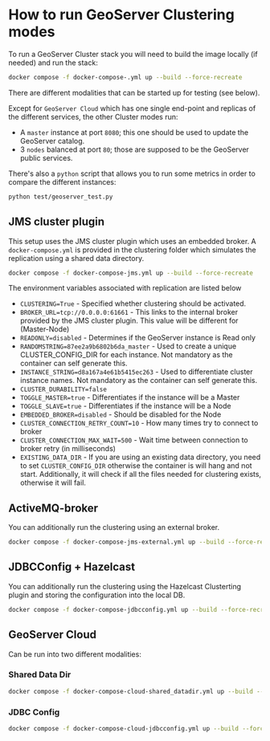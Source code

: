 # How to run GeoServer Clustering modes

To run a GeoServer Cluster stack you will need to build the image locally (if needed) and run the stack:

```bash
docker compose -f docker-compose-.yml up --build --force-recreate
```

There are different modalities that can be started up for testing (see below).

Except for `GeoServer Cloud` which has one single end-point and replicas of the different services,
the other Cluster modes run:

 - A `master` instance at port `8080`; this one should be used to update the GeoServer catalog.
 - 3 `nodes` balanced at port `80`; those are supposed to be the GeoServer public services.

There's also a `python` script that allows you to run some metrics in order to compare the different instances:

```bash
python test/geoserver_test.py
```

## JMS cluster plugin

This setup uses the JMS cluster plugin which uses an embedded broker.
A `docker-compose.yml` is provided in the clustering folder which simulates the replication using a shared data directory.

```bash
docker compose -f docker-compose-jms.yml up --build --force-recreate
```

The environment variables associated with replication are listed below
* `CLUSTERING=True` - Specified whether clustering should be activated.
* `BROKER_URL=tcp://0.0.0.0:61661` - This links to the internal broker provided by the JMS cluster plugin.
This value will be different for (Master-Node)
* `READONLY=disabled` - Determines if the GeoServer instance is Read only
* `RANDOMSTRING=87ee2a9b6802b6da_master` - Used to create a unique CLUSTER_CONFIG_DIR for each instance. Not mandatory as the container can self generate this.
* `INSTANCE_STRING=d8a167a4e61b5415ec263` - Used to differentiate cluster instance names. Not mandatory as the container can self generate this.
* `CLUSTER_DURABILITY=false`
* `TOGGLE_MASTER=true` - Differentiates if the instance will be a Master
* `TOGGLE_SLAVE=true` - Differentiates if the instance will be a Node
* `EMBEDDED_BROKER=disabled` - Should be disabled for the Node
* `CLUSTER_CONNECTION_RETRY_COUNT=10` - How many times try to connect to broker
* `CLUSTER_CONNECTION_MAX_WAIT=500` - Wait time between connection to broker retry (in milliseconds)
* `EXISTING_DATA_DIR` - If you are using an existing data directory, you need to set `CLUSTER_CONFIG_DIR`
otherwise the container is will hang and not start. Additionally, it will check if all the files
needed for clustering exists, otherwise it will fail.

## ActiveMQ-broker

You can additionally run the clustering using an external broker.

```bash
docker compose -f docker-compose-jms-external.yml up --build --force-recreate
```

## JDBCConfig + Hazelcast

You can additionally run the clustering using the Hazelcast Clusterting plugin and storing the configuration into the local DB.

```bash
docker compose -f docker-compose-jdbcconfig.yml up --build --force-recreate
```

## GeoServer Cloud

Can be run into two different modalities:

### Shared Data Dir

```bash
docker compose -f docker-compose-cloud-shared_datadir.yml up --build --force-recreate
```

### JDBC Config

```bash
docker compose -f docker-compose-cloud-jdbcconfig.yml up --build --force-recreate
```
